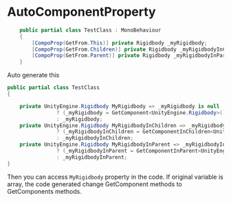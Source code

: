 # AutoComponentProperty

```csharp
    public partial class TestClass : MonoBehaviour
    {
        [CompoProp(GetFrom.This)] private Rigidbody _myRigidbody;
        [CompoProp(GetFrom.Children)] private Rigidbody _myRigidbodyInChildren;
        [CompoProp(GetFrom.Parent)] private Rigidbody _myRigidbodyInParent;
    }
```

Auto generate this

```csharp
public partial class TestClass
{

    private UnityEngine.Rigidbody MyRigidbody => _myRigidbody is null 
                ? (_myRigidbody = GetComponent<UnityEngine.Rigidbody>())
                : _myRigidbody;
    private UnityEngine.Rigidbody MyRigidbodyInChildren => _myRigidbodyInChildren is null 
                ? (_myRigidbodyInChildren = GetComponentInChildren<UnityEngine.Rigidbody>(true))
                : _myRigidbodyInChildren;
    private UnityEngine.Rigidbody MyRigidbodyInParent => _myRigidbodyInParent is null 
                ? (_myRigidbodyInParent = GetComponentInParent<UnityEngine.Rigidbody>(true))
                : _myRigidbodyInParent;
}
```

Then you can access ```MyRigidbody``` property in the code.
If original variable is array, the code generated change GetComponent methods to GetComponents methods.
